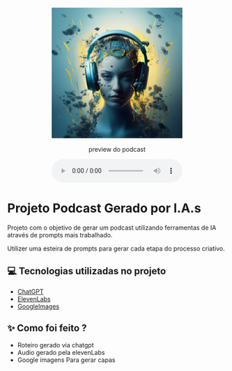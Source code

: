 <p align="center">
<img 
    src="./assets/podcastAI.webp"
    width="300"
/>
</p>

<p align="center">

</p>

<p align="center">
    preview do podcast
</p>

<div align="center">
    <audio src="output/podcast.MP3" controls title="Podcast"></audio>
</div>

# Projeto Podcast Gerado por I.A.s



Projeto com o objetivo de gerar um podcast utilizando ferramentas de IA através de prompts mais trabalhado.

Utilizer uma esteira de prompts para gerar cada etapa do processo criativo.

## 💻 Tecnologias utilizadas no projeto

- [ChatGPT](https://chat.openai.com/) 
- [ElevenLabs](https://beta.elevenlabs.io/)
- [GoogleImages](https://images.google.com/)

## ✨ Como foi feito ?

- Roteiro gerado via chatgpt
- Audio gerado pela elevenLabs
- Google imagens Para gerar capas